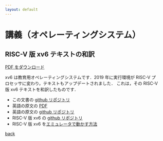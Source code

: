 ```yaml
---
layout: default
---
```


# 講義（オペレーティングシステム）


## RISC-V 版 xv6 テキストの和訳

[PDF をダウンロード](/fig/xv6-riscv-jpn.pdf)

xv6 は教育用オペレーティングシステムです．2019 年に実行環境が RISC-V プロセッサに変わり，テキストもアップデートされました．
これは，その RISC-V 版 xv6 テキストを和訳したものです．

- この文書の [github リポジトリ](https://github.com/sugawara-bbbb/xv6-riscv-book)
- 英語の原文の [PDF](https://pdos.csail.mit.edu/6.828/2019/xv6/book-riscv-rev0.pdf)
- 英語の原文の [github リポジトリ](https://github.com/mit-pdos/xv6-riscv-book)
- RISC-V 版 xv6 の [github リポジトリ](https://github.com/mit-pdos/xv6-riscv)
- RISC-V 版 xv6 を[エミュレータで動かす方法](https://pdos.csail.mit.edu/6.828/2019/tools.html)

[back](./)
